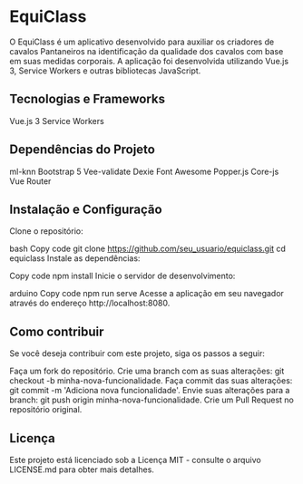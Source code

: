 # EquiClass

O EquiClass é um aplicativo desenvolvido para auxiliar os criadores de cavalos Pantaneiros na identificação da qualidade dos cavalos com base em suas medidas corporais. A aplicação foi desenvolvida utilizando Vue.js 3, Service Workers e outras bibliotecas JavaScript.

## Tecnologias e Frameworks
Vue.js 3
Service Workers

## Dependências do Projeto
ml-knn
Bootstrap 5
Vee-validate
Dexie
Font Awesome
Popper.js
Core-js
Vue Router

## Instalação e Configuração

Clone o repositório:

bash
Copy code
git clone https://github.com/seu_usuario/equiclass.git
cd equiclass
Instale as dependências:

Copy code
npm install
Inicie o servidor de desenvolvimento:

arduino
Copy code
npm run serve
Acesse a aplicação em seu navegador através do endereço http://localhost:8080.

## Como contribuir
Se você deseja contribuir com este projeto, siga os passos a seguir:

Faça um fork do repositório.
Crie uma branch com as suas alterações: git checkout -b minha-nova-funcionalidade.
Faça commit das suas alterações: git commit -m 'Adiciona nova funcionalidade'.
Envie suas alterações para a branch: git push origin minha-nova-funcionalidade.
Crie um Pull Request no repositório original.

## Licença
Este projeto está licenciado sob a Licença MIT - consulte o arquivo LICENSE.md para obter mais detalhes.
